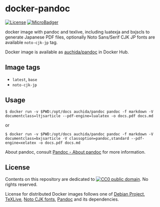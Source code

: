 # docker-pandoc

[![License](https://img.shields.io/github/license/uchida/docker-pandoc.svg?maxAge=2592000)](https://tldrlegal.com/license/creative-commons-cc0-1.0-universal)
[![MicroBadger](https://images.microbadger.com/badges/image/auchida/pandoc.svg)](http://microbadger.com/images/auchida/pandoc)

docker image with pandoc and texlive, including luatexja and bxjscls to generate Japanese PDF files,
optionally Noto Sans/Serif CJK JP fonts are available `noto-cjk-jp` tag.

Docker image is available as [auchida/pandoc](https://hub.docker.com/r/auchida/pandoc/) in Docker Hub.

## Image tags

- `latest`, `base`
- `noto-cjk-jp`

## Usage

```console
$ docker run -v $PWD:/opt/docs auchida/pandoc pandoc -f markdown -V documentclass=ltjsarticle --pdf-engine=lualatex -o docs.pdf docs.md
```

or

```console
$ docker run -v $PWD:/opt/docs auchida/pandoc pandoc -f markdown -V documentclass=bxjsarticle -V classoption=pandoc,standard --pdf-engine=xelatex -o docs.pdf docs.md
```

About pandoc, consult [Pandoc - About pandoc](http://pandoc.org/) for more information.

## License

Contents on this repository are dedicated to [![CC0 public domain](http://i.creativecommons.org/p/zero/1.0/80x15.png "CC0 public domain")](https://creativecommons.org/publicdomain/zero/1.0/).
No rights reserved.

License for distributed Docker images follows one of [Debian Project](https://www.debian.org/legal/licenses/), [TeXLive](https://www.tug.org/texlive/copying.html),
[Noto CJK fonts](https://github.com/googlei18n/noto-cjk/blob/master/LICENSE), [Pandoc](https://github.com/jgm/pandoc/blob/master/COPYING.md) and its dependencies.
